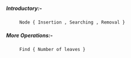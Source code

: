 ##### Introductory:-
         Node { Insertion , Searching , Removal }


##### More Operations:-
         Find { Number of leaves }
